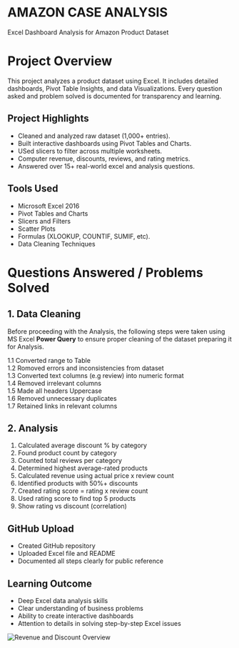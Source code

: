 # AMAZON CASE ANALYSIS

Excel Dashboard Analysis for Amazon Product Dataset

# Project Overview

This project analyzes a product dataset using Excel. It includes detailed dashboards, Pivot Table Insights, and data Visualizations. Every question asked and problem solved is documented for transparency and learning.

## Project Highlights

- Cleaned and analyzed raw dataset (1,000+ entries).
- Built interactive dashboards using Pivot Tables and Charts.
- USed slicers to filter across multiple worksheets.
- Computer revenue, discounts, reviews, and rating metrics.
- Answered over 15+ real-world excel and analysis questions.
  
## Tools Used

- Microsoft Excel 2016
- Pivot Tables and Charts
- Slicers and Filters
- Scatter Plots
- Formulas (XLOOKUP, COUNTIF, SUMIF, etc).
- Data Cleaning Techniques

# Questions Answered / Problems Solved

  ## 1. Data Cleaning
Before proceeding with the Analysis, the following steps were taken using MS Excel **Power Query** to ensure proper cleaning of the dataset  preparing it for Analysis.

1.1 Converted range to Table <br>
1.2 Romoved errors and inconsistencies from dataset <br>
1.3 Converted text columns (e.g review) into numeric format <br>
1.4 Removed irrelevant columns <br>
1.5 Made all headers Uppercase <br>
1.6 Removed unnecessary duplicates <br>
1.7 Retained links in relevant columns <br>

## 2. Analysis
1. Calculated average discount % by category
2. Found product count by category
3. Counted total reviews per category
4. Determined highest average-rated products
5. Calculated revenue using actual price x review count
6. Identified products with 50%+ discounts
7. Created rating score = rating x review count
8. Used rating score to find top 5 products
9. Show rating vs discount (correlation)

## GitHub Upload
- Created GitHub repository
- Uploaded Excel file and README
- Documented all steps clearly for public reference

## Learning Outcome
- Deep Excel data analysis skills
- Clear understanding of business problems
- Ability to create interactive dashboards
- Attention to details in solving step-by-step Excel issues

  
![Revenue and Discount Overview](https://github.com/user-attachments/assets/24725cc9-ef4c-4f15-add4-dc1a8e198b3a)

  
